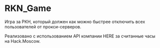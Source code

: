 # RKN_Game

Игра за РКН, который должен как можно быстрее отключить всех пользователей от прокси-серверов.

Реализовано с использованием API компании HERE за считанные часы на Hack.Moscow.
